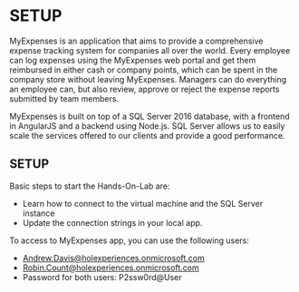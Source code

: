 <page title="Intro"/>

SETUP
====

MyExpenses is an application that aims to provide a comprehensive expense tracking system for companies all over the world. Every employee can log expenses using the MyExpenses web portal and get them reimbursed in either cash or company points, which can be spent in the company store without leaving MyExpenses. Managers can do everything an employee can, but also review, approve or reject the expense reports submitted by team members. 


MyExpenses is built on top of a SQL Server 2016 database, with a frontend in AngularJS and a backend using Node.js. SQL Server allows us to easily scale the services offered to our clients and provide a good performance.

SETUP
------------------
Basic steps to start the Hands-On-Lab are:

- Learn how to connect to the virtual machine and the SQL Server instance 
- Update the connection strings in your local app. 

To access to MyExpenses app, you can use the following users:
- Andrew.Davis@holexperiences.onmicrosoft.com
- Robin.Count@holexperiences.onmicrosoft.com
- Password for both users: P2ssw0rd@User
